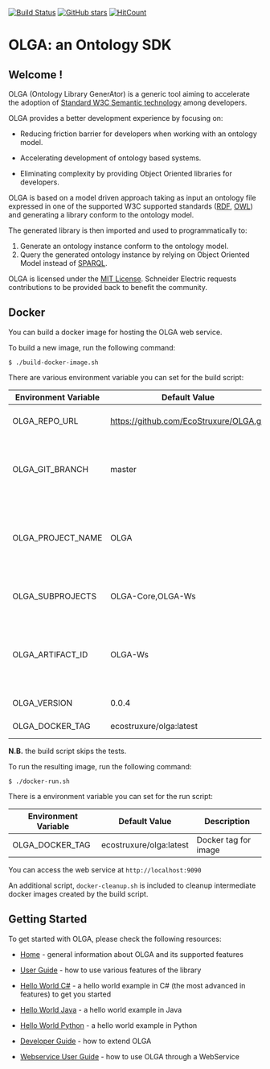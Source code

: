 [![Build Status](https://struxurewarecloud.visualstudio.com/_apis/public/build/definitions/05ca61f1-5a19-4a29-8b05-35664499dffe/490/badge)](https://struxurewarecloud.visualstudio.com/Digital%20Services%20Platform/_build/index?definitionId=490)
[![GitHub stars](https://img.shields.io/github/stars/EcoStruxure/OLGA.svg)](https://github.com/EcoStruxure/OLGA/stargazers)
[![HitCount](http://hits.dwyl.io/EcoStruxure/OLGA.svg)](http://hits.dwyl.io/EcoStruxure/OLGA)


# OLGA: an Ontology SDK

## Welcome !
OLGA (Ontology Library GenerAtor) is a generic tool aiming to accelerate the adoption of [Standard W3C Semantic technology](https://www.w3.org/standards/semanticweb/) among developers. 

OLGA provides a better development experience by focusing on:

* Reducing friction barrier for developers when working with an ontology model.

* Accelerating development of ontology based systems.

* Eliminating complexity by providing Object Oriented libraries for developers.

OLGA is based on a model driven approach taking as input an ontology file expressed in one of the supported W3C supported standards ([RDF](https://www.w3.org/2001/sw/wiki/RDF), [OWL](https://www.w3.org/OWL)) and generating a library conform to the ontology model.

The generated library is then imported and used to programmatically to:
1. Generate an ontology instance conform to the ontology model.
2. Query the generated ontology instance by relying on Object Oriented Model instead of [SPARQL](https://www.w3.org/TR/sparql11-query/).

OLGA is licensed under the [MIT License](./LICENSE.TXT).
Schneider Electric requests contributions to be provided back to benefit the community.

## Docker

You can build a docker image for hosting the OLGA web service.

To build a new image, run the following command:

```
$ ./build-docker-image.sh
```

There are various environment variable you can set for the build script:

|Environment Variable|Default Value|Description|
|---|---|---|
|OLGA_REPO_URL|https://github.com/EcoStruxure/OLGA.git|OLGA Source Code Repo|
|OLGA_GIT_BRANCH|master|Git branch in source repo to use when cloning OLGA repo|
|OLGA_PROJECT_NAME|OLGA|Project name, used by the Dockerfile to generate artifact paths|
|OLGA_SUBPROJECTS|OLGA-Core,OLGA-Ws|What subprojects we want to build|
|OLGA_ARTIFACT_ID|OLGA-Ws|Maven Artifact ID, used by Dockerfile to generate artifact paths|
|OLGA_VERSION|0.0.4|OLGA Version|
|OLGA_DOCKER_TAG|ecostruxure/olga:latest|Docker tag for image|

**N.B.** the build script skips the tests.

To run the resulting image, run the following command:

```
$ ./docker-run.sh
```

There is a environment variable you can set for the run script:

|Environment Variable|Default Value|Description|
|---|---|---|
|OLGA_DOCKER_TAG|ecostruxure/olga:latest|Docker tag for image|

You can access the web service at `http://localhost:9090`

An additional script, `docker-cleanup.sh` is included to cleanup intermediate docker images created by the build script.

## Getting Started
To get started with OLGA, please check the following resources:

* [Home](https://github.com/EcoStruxure/OLGA/wiki/Home) - general information about OLGA and its supported features

* [User Guide](https://github.com/EcoStruxure/OLGA/wiki/User-Guide) - how to use various features of the library

* [Hello World C#](https://github.com/EcoStruxure/OLGA/wiki/Hello-World) - a hello world example in C# (the most advanced in features) to get you started

* [Hello World Java](https://github.com/EcoStruxure/OLGA/wiki/Hello-World-(Java-RDF4J)) - a hello world example in Java

* [Hello World Python](https://github.com/EcoStruxure/OLGA/wiki/Hello-World-(Python-RDFAlchemy)) - a hello world example in Python

* [Developer Guide](https://github.com/EcoStruxure/OLGA/wiki/Developer-Guide) - how to extend OLGA

* [Webservice User Guide](https://github.com/EcoStruxure/OLGA/wiki/Webservice-User-Guide) - how to use OLGA through a WebService
